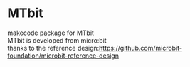 # MTbit
makecode package for MTbit<br/>
MTbit is developed from micro:bit<br/>
thanks to the reference design:https://github.com/microbit-foundation/microbit-reference-design<br/>

